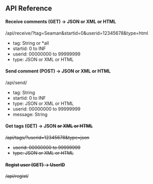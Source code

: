 ## API Reference

#### Receive comments (GET) -> JSON or XML or HTML
/api/receive/?tag=Seaman&startid=0&userid=12345678&type=html
- tag: String or *all
- startid: 0 to INF
- userid: 00000000 to 99999999
- type: JSON or XML or HTML

#### Send comment (POST) -> JSON or XML or HTML
/api/send/
- tag: String
- startid: 0 to INF
- type: JSON or XML or HTML
- userid: 00000000 to 99999999
- message: String

#### Get tags (GET) -> JSON <s>or XML or HTML
/api/tags/?userid=12345678&type=json
- userid: 00000000 to 99999999
- type: JSON <s>or XML or HTML

#### Regist user (GET) -> UserID
/api/regist/